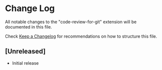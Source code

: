# Change Log
All notable changes to the "code-review-for-git" extension will be documented in this file.

Check [Keep a Changelog](http://keepachangelog.com/) for recommendations on how to structure this file.

## [Unreleased]
- Initial release